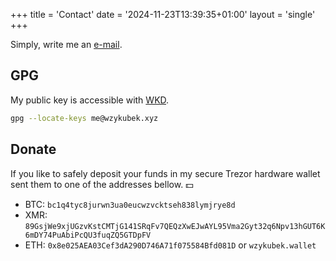 +++
title = 'Contact'
date = '2024-11-23T13:39:35+01:00'
layout = 'single'
+++

Simply, write me an [e-mail](mailto:me@wzykubek.xyz). 

## GPG
My public key is accessible with [WKD](https://wiki.gnupg.org/WKD).
```bash
gpg --locate-keys me@wzykubek.xyz
```

## Donate
If you like to safely deposit your funds in my secure Trezor hardware wallet sent them to one of the addresses bellow. :dollar:
+ BTC: `bc1q4tyc8jurwn3ua0eucwzvcktseh838lymjrye8d`
+ XMR: `89GsjWe9xjUGzvKstCMTjG141SRqFv7QEQzXwEJwAYL95Vma2Gyt32q6Npv13hGUT6K6mDY74PuAbiPcQU3fuqZQ5GTDpFV`
+ ETH: `0x8e025AEA03Cef3dA290D746A71f075584Bfd081D` or `wzykubek.wallet`
